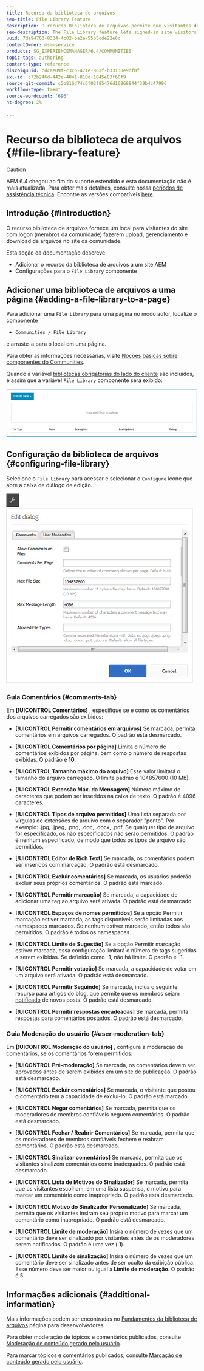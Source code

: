 ```yaml
---
title: Recurso da biblioteca de arquivos
seo-title: File Library Feature
description: O recurso Biblioteca de arquivos permite que visitantes do site que fizeram logon façam upload, gerenciem e baixem arquivos
seo-description: The File Library feature lets signed-in site visitors upload, manage, and download files
uuid: 7da94703-8334-4c02-ba2a-55b5cde22e6c
contentOwner: msm-service
products: SG_EXPERIENCEMANAGER/6.4/COMMUNITIES
topic-tags: authoring
content-type: reference
discoiquuid: cdcae09f-c3cb-471e-863f-b33130e9df0f
exl-id: c72b246d-442e-4841-810d-1045e83f60f9
source-git-commit: c5b816d74c6f02f85476d16868844f39b4c47996
workflow-type: tm+mt
source-wordcount: '696'
ht-degree: 2%

---
```


# Recurso da biblioteca de arquivos {#file-library-feature}

>[!CAUTION]
>
>AEM 6.4 chegou ao fim do suporte estendido e esta documentação não é mais atualizada. Para obter mais detalhes, consulte nossa [períodos de assistência técnica](https://helpx.adobe.com/br/support/programs/eol-matrix.html). Encontre as versões compatíveis [here](https://experienceleague.adobe.com/docs/).

## Introdução {#introduction}

O recurso biblioteca de arquivos fornece um local para visitantes do site com logon (membros da comunidade) fazerem upload, gerenciamento e download de arquivos no site da comunidade.

Esta seção da documentação descreve

* Adicionar o recurso da biblioteca de arquivos a um site AEM
* Configurações para o `File Library` componente

## Adicionar uma biblioteca de arquivos a uma página {#adding-a-file-library-to-a-page}

Para adicionar uma `File Library` para uma página no modo autor, localize o componente

* `Communities / File Library`

e arraste-a para o local em uma página.

Para obter as informações necessárias, visite [Noções básicas sobre componentes do Communities](basics.md).

Quando a variável [bibliotecas obrigatórias do lado do cliente](essentials-file-library.md#essentials-for-client-side) são incluídos, é assim que a variável `File Library` componente será exibido:

![chlimage_1-430](assets/chlimage_1-430.png)

## Configuração da biblioteca de arquivos {#configuring-file-library}

Selecione o `File Library` para acessar e selecionar o `Configure` ícone que abre a caixa de diálogo de edição.

![chlimage_1-431](assets/chlimage_1-431.png) ![chlimage_1-432](assets/chlimage_1-432.png)

### Guia Comentários {#comments-tab}

Em **[!UICONTROL Comentários]** , especifique se e como os comentários dos arquivos carregados são exibidos:

* **[!UICONTROL Permitir comentários em arquivos]**
Se marcada, permita comentários em arquivos carregados. O padrão está desmarcado.

* **[!UICONTROL Comentários por página]**
Limita o número de comentários exibidos por página, bem como o número de respostas exibidas. O padrão é 
**10**.

* **[!UICONTROL Tamanho máximo do arquivo]**
Esse valor limitará o tamanho do arquivo carregado. O limite padrão é 104857600 (10 Mb).

* **[!UICONTROL Extensão Máx. da Mensagem]**
Número máximo de caracteres que podem ser inseridos na caixa de texto. O padrão é 4096 caracteres.

* **[!UICONTROL Tipos de arquivo permitidos]**
Uma lista separada por vírgulas de extensões de arquivo com o separador &quot;ponto&quot;. Por exemplo: .jpg, .jpeg, .png, .doc, .docx, .pdf. Se qualquer tipo de arquivo for especificado, os não especificados não serão permitidos. O padrão é nenhum especificado, de modo que todos os tipos de arquivo são permitidos.

* **[!UICONTROL Editor de Rich Text]**
Se marcada, os comentários podem ser inseridos com marcação. O padrão está desmarcado.

* **[!UICONTROL Excluir comentários]**
Se marcada, os usuários poderão excluir seus próprios comentários. O padrão está marcado.

* **[!UICONTROL Permitir marcação]**
Se marcada, a capacidade de adicionar uma tag ao arquivo será ativada. O padrão está desmarcado.

* **[!UICONTROL Espaços de nomes permitidos]**
Se a opção Permitir marcação estiver marcada, as tags disponíveis serão limitadas aos namespaces marcados. Se nenhum estiver marcado, então todos são permitidos. O padrão é todos os namespaces.

* **[!UICONTROL Limite de Sugestão]**
Se a opção Permitir marcação estiver marcada, essa configuração limitará o número de tags sugeridas a serem exibidas. Se definido como -1, não há limite. O padrão é -1.

* **[!UICONTROL Permitir votação]**
Se marcada, a capacidade de votar em um arquivo será ativada. O padrão está desmarcado.

* **[!UICONTROL Permitir Seguindo]**
Se marcada, inclua o seguinte recurso para artigos do blog, que permite que os membros sejam [notificado](notifications.md) de novos posts. O padrão está desmarcado.

* **[!UICONTROL Permitir respostas encadeadas]**
Se marcada, permita respostas para comentários postados. O padrão está desmarcado.

### Guia Moderação do usuário {#user-moderation-tab}

Em **[!UICONTROL Moderação do usuário]** , configure a moderação de comentários, se os comentários forem permitidos:

* **[!UICONTROL Pré-moderação]**
Se marcada, os comentários devem ser aprovados antes de serem exibidos em um site de publicação. O padrão está desmarcado.

* **[!UICONTROL Excluir comentários]**
Se marcada, o visitante que postou o comentário tem a capacidade de excluí-lo. O padrão está marcado.

* **[!UICONTROL Negar comentários]**
Se marcada, permita que os moderadores de membros confiáveis neguem comentários. O padrão está desmarcado.

* **[!UICONTROL Fechar / Reabrir Comentários]**
Se marcada, permita que os moderadores de membros confiáveis fechem e reabram comentários. O padrão está desmarcado.

* **[!UICONTROL Sinalizar comentários]**
Se marcada, permita que os visitantes sinalizem comentários como inadequados. O padrão está desmarcado.

* **[!UICONTROL Lista de Motivos do Sinalizador]**
Se marcada, permita que os visitantes escolham, em uma lista suspensa, o motivo para marcar um comentário como inapropriado. O padrão está desmarcado.

* **[!UICONTROL Motivo do Sinalizador Personalizado]**
Se marcada, permita que os visitantes insiram seu próprio motivo para marcar um comentário como inapropriado. O padrão está desmarcado.

* **[!UICONTROL Limite de moderação]**
Insira o número de vezes que um comentário deve ser sinalizado por visitantes antes de os moderadores serem notificados. O padrão é uma vez (
**1**).

* **[!UICONTROL Limite de sinalização]**
Insira o número de vezes que um comentário deve ser sinalizado antes de ser oculto da exibição pública. Esse número deve ser maior ou igual a 
**Limite de moderação**. O padrão é 5.

## Informações adicionais {#additional-information}

Mais informações podem ser encontradas no [Fundamentos da biblioteca de arquivos](essentials-file-library.md) página para desenvolvedores.

Para obter moderação de tópicos e comentários publicados, consulte [Moderação de conteúdo gerado pelo usuário](moderate-ugc.md).

Para marcar tópicos e comentários publicados, consulte [Marcação de conteúdo gerado pelo usuário](tag-ugc.md).
